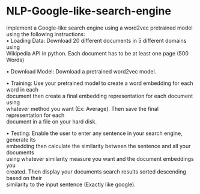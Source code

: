 # NLP-Google-like-search-engine
implement a Google-like search engine using a word2vec pretrained model using the following instructions:<br>
• Loading Data: Download 20 different documents in 5 different domains using<br>
Wikipedia API in python. Each document has to be at least one page (500 Words)<br>

• Download Model: Download a pretrained word2vec model. <br>

• Training: Use your pretrained model to create a word embedding for each word in each<br>
document then create a final embedding representation for each document using<br>
whatever method you want (Ex: Average). Then save the final representation for each<br>
document in a file on your hard disk.<br>

• Testing: Enable the user to enter any sentence in your search engine, generate its<br>
embedding then calculate the similarity between the sentence and all your documents<br>
using whatever similarity measure you want and the document embeddings you<br>
created. Then display your documents search results sorted descending based on their<br>
similarity to the input sentence (Exactly like google). <br>
